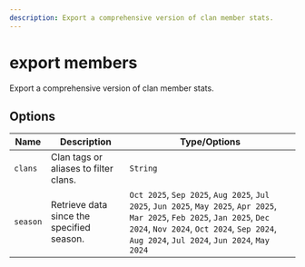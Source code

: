 ```yaml
---
description: Export a comprehensive version of clan member stats.
---
```


# export members

Export a comprehensive version of clan member stats.

## Options

| Name | Description | Type/Options |
|------|-------------|--------------|
| `clans` | Clan tags or aliases to filter clans. | `String` |
| `season` | Retrieve data since the specified season. | `Oct 2025`, `Sep 2025`, `Aug 2025`, `Jul 2025`, `Jun 2025`, `May 2025`, `Apr 2025`, `Mar 2025`, `Feb 2025`, `Jan 2025`, `Dec 2024`, `Nov 2024`, `Oct 2024`, `Sep 2024`, `Aug 2024`, `Jul 2024`, `Jun 2024`, `May 2024` |

